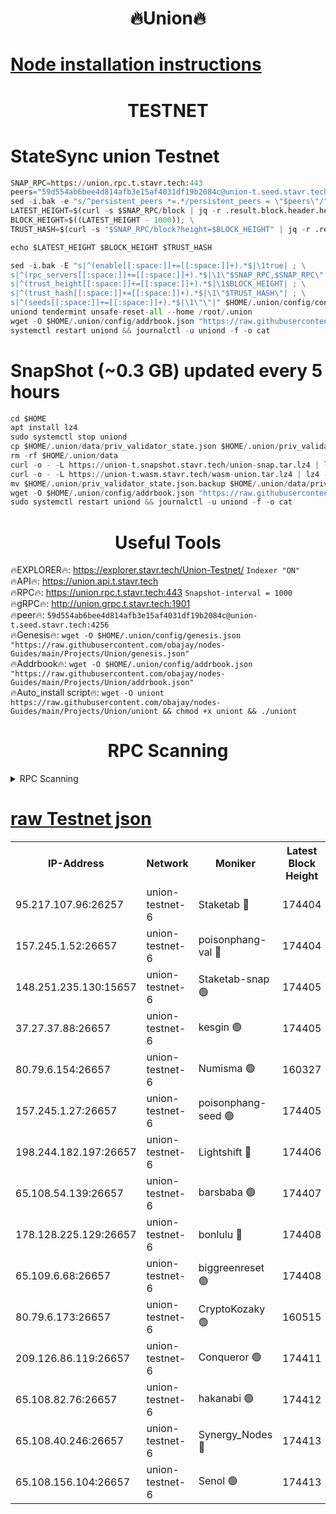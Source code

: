 <h1 align="center"> 🔥Union🔥</h1>

[Node installation instructions](https://github.com/obajay/nodes-Guides/tree/main/Projects/Union)
=

<h1 align="center"> TESTNET</h1>

# StateSync union Testnet
```python
SNAP_RPC=https://union.rpc.t.stavr.tech:443
peers="59d554ab6bee4d814afb3e15af4031df19b2084c@union-t.seed.stavr.tech:4256"
sed -i.bak -e "s/^persistent_peers *=.*/persistent_peers = \"$peers\"/" $HOME/.union/config/config.toml
LATEST_HEIGHT=$(curl -s $SNAP_RPC/block | jq -r .result.block.header.height); \
BLOCK_HEIGHT=$((LATEST_HEIGHT - 1000)); \
TRUST_HASH=$(curl -s "$SNAP_RPC/block?height=$BLOCK_HEIGHT" | jq -r .result.block_id.hash)

echo $LATEST_HEIGHT $BLOCK_HEIGHT $TRUST_HASH

sed -i.bak -E "s|^(enable[[:space:]]+=[[:space:]]+).*$|\1true| ; \
s|^(rpc_servers[[:space:]]+=[[:space:]]+).*$|\1\"$SNAP_RPC,$SNAP_RPC\"| ; \
s|^(trust_height[[:space:]]+=[[:space:]]+).*$|\1$BLOCK_HEIGHT| ; \
s|^(trust_hash[[:space:]]+=[[:space:]]+).*$|\1\"$TRUST_HASH\"| ; \
s|^(seeds[[:space:]]+=[[:space:]]+).*$|\1\"\"|" $HOME/.union/config/config.toml
uniond tendermint unsafe-reset-all --home /root/.union
wget -O $HOME/.union/config/addrbook.json "https://raw.githubusercontent.com/obajay/nodes-Guides/main/Projects/Union/addrbook.json"
systemctl restart uniond && journalctl -u uniond -f -o cat
```
# SnapShot (~0.3 GB) updated every 5 hours
```python
cd $HOME
apt install lz4
sudo systemctl stop uniond
cp $HOME/.union/data/priv_validator_state.json $HOME/.union/priv_validator_state.json.backup
rm -rf $HOME/.union/data
curl -o - -L https://union-t.snapshot.stavr.tech/union-snap.tar.lz4 | lz4 -c -d - | tar -x -C $HOME/.union --strip-components 2
curl -o - -L https://union-t.wasm.stavr.tech/wasm-union.tar.lz4 | lz4 -c -d - | tar -x -C $HOME/.union --strip-components 2
mv $HOME/.union/priv_validator_state.json.backup $HOME/.union/data/priv_validator_state.json
wget -O $HOME/.union/config/addrbook.json "https://raw.githubusercontent.com/obajay/nodes-Guides/main/Projects/Union/addrbook.json"
sudo systemctl restart uniond && journalctl -u uniond -f -o cat
```
 <h1 align="center"> Useful Tools</h1>
 
🔥EXPLORER🔥: https://explorer.stavr.tech/Union-Testnet/        `Indexer "ON"` \
🔥API🔥:      https://union.api.t.stavr.tech \
🔥RPC🔥:      https://union.rpc.t.stavr.tech:443              `Snapshot-interval = 1000` \
🔥gRPC🔥:     http://union.grpc.t.stavr.tech:1901 \
🔥peer🔥:     `59d554ab6bee4d814afb3e15af4031df19b2084c@union-t.seed.stavr.tech:4256` \
🔥Genesis🔥:     `wget -O $HOME/.union/config/genesis.json "https://raw.githubusercontent.com/obajay/nodes-Guides/main/Projects/Union/genesis.json"` \
🔥Addrbook🔥: ```wget -O $HOME/.union/config/addrbook.json "https://raw.githubusercontent.com/obajay/nodes-Guides/main/Projects/Union/addrbook.json"``` \
🔥Auto_install script🔥:  `wget -O uniont https://raw.githubusercontent.com/obajay/nodes-Guides/main/Projects/Union/uniont && chmod +x uniont && ./uniont`

<h1 align="center"> RPC Scanning</h1>

<details>
<summary>RPC Scanning</summary>

<h2 align="center"> We scan nodes in real time every 4 hours. And we provide the final result of RPC endpoints.
We cannot influence the operation of these nodes in any way. </h2>


```python
If Voting Power is higher than 0 --> then the Node is a validator of the network and may be subject to attack and be a potential threat to the chain.
```
```python
We marked such validators with a red symbol
```

</details>

[raw Testnet json](https://rpc-check.uniont.stavr.tech/uniont/rpc-uniont-result.json)
=



<table><tr><th>IP-Address</th><th>Network</th><th>Moniker</th><th>Latest Block Height</th><th>Earliest Block Height</th><th>Catching Up</th><th>Tx Index</th><th>Voting Power</th><th>Scan Time</th></tr><tr><td>95.217.107.96:26257</td><td>union-testnet-6</td><td>Staketab 🔴</td><td>174404</td><td>1</td><td>False</td><td>on</td><td>1000002</td><td>2024-02-24T18:16:41.830949759UTC</td></tr><tr><td>157.245.1.52:26657</td><td>union-testnet-6</td><td>poisonphang-val 🔴</td><td>174404</td><td>1</td><td>False</td><td>on</td><td>1000000</td><td>2024-02-24T18:16:42.531836450UTC</td></tr><tr><td>148.251.235.130:15657</td><td>union-testnet-6</td><td>Staketab-snap 🟢</td><td>174405</td><td>1</td><td>False</td><td>on</td><td>0</td><td>2024-02-24T18:16:43.240764617UTC</td></tr><tr><td>37.27.37.88:26657</td><td>union-testnet-6</td><td>kesgin 🟢</td><td>174405</td><td>1</td><td>False</td><td>on</td><td>0</td><td>2024-02-24T18:16:43.610018517UTC</td></tr><tr><td>80.79.6.154:26657</td><td>union-testnet-6</td><td>Numisma 🟢</td><td>160327</td><td>1</td><td>False</td><td>on</td><td>0</td><td>2024-02-24T18:16:48.079043170UTC</td></tr><tr><td>157.245.1.27:26657</td><td>union-testnet-6</td><td>poisonphang-seed 🟢</td><td>174405</td><td>1</td><td>False</td><td>on</td><td>0</td><td>2024-02-24T18:16:48.793172457UTC</td></tr><tr><td>198.244.182.197:26657</td><td>union-testnet-6</td><td>Lightshift 🔴</td><td>174406</td><td>1</td><td>False</td><td>on</td><td>1000000</td><td>2024-02-24T18:16:51.134281831UTC</td></tr><tr><td>65.108.54.139:26657</td><td>union-testnet-6</td><td>barsbaba 🟢</td><td>174407</td><td>1</td><td>False</td><td>on</td><td>0</td><td>2024-02-24T18:16:59.839314569UTC</td></tr><tr><td>178.128.225.129:26657</td><td>union-testnet-6</td><td>bonlulu 🔴</td><td>174408</td><td>1</td><td>False</td><td>on</td><td>1000000</td><td>2024-02-24T18:17:00.614121709UTC</td></tr><tr><td>65.109.6.68:26657</td><td>union-testnet-6</td><td>biggreenreset 🟢</td><td>174408</td><td>1</td><td>False</td><td>on</td><td>0</td><td>2024-02-24T18:17:00.972872439UTC</td></tr><tr><td>80.79.6.173:26657</td><td>union-testnet-6</td><td>CryptoKozaky 🟢</td><td>160515</td><td>1</td><td>False</td><td>on</td><td>0</td><td>2024-02-24T18:17:03.556301868UTC</td></tr><tr><td>209.126.86.119:26657</td><td>union-testnet-6</td><td>Conqueror 🟢</td><td>174411</td><td>1</td><td>False</td><td>on</td><td>0</td><td>2024-02-24T18:17:20.725604124UTC</td></tr><tr><td>65.108.82.76:26657</td><td>union-testnet-6</td><td>hakanabi 🟢</td><td>174412</td><td>1</td><td>False</td><td>on</td><td>0</td><td>2024-02-24T18:17:27.217623123UTC</td></tr><tr><td>65.108.40.246:26657</td><td>union-testnet-6</td><td>Synergy_Nodes 🔴</td><td>174413</td><td>1</td><td>False</td><td>on</td><td>1000001</td><td>2024-02-24T18:17:33.719722556UTC</td></tr><tr><td>65.108.156.104:26657</td><td>union-testnet-6</td><td>Senol 🟢</td><td>174413</td><td>1</td><td>False</td><td>on</td><td>0</td><td>2024-02-24T18:17:36.220489774UTC</td></tr></table>
